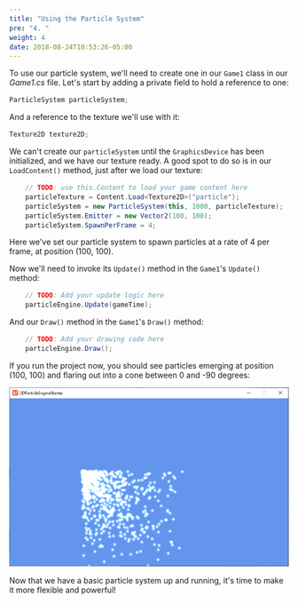 ```yaml
---
title: "Using the Particle System"
pre: "4. "
weight: 4
date: 2018-08-24T10:53:26-05:00
---
```

To use our particle system, we'll need to create one in our `Game1` class in our _Game1.cs_ file.  Let's start by adding a private field to hold a reference to one:

```csharp
ParticleSystem particleSystem;
```

And a reference to the texture we'll use with it:

```csharp
Texture2D texture2D;
```

We can't create our `particleSystem` until the `GraphicsDevice` has been initialized, and we have our texture ready.  A good spot to do so is in our `LoadContent()` method, just after we load our texture:

```csharp
    // TODO: use this.Content to load your game content here
    particleTexture = Content.Load<Texture2D>("particle");
    particleSystem = new ParticleSystem(this, 1000, particleTexture);
    particleSystem.Emitter = new Vector2(100, 100);
    particleSystem.SpawnPerFrame = 4;
```

Here we've set our particle system to spawn particles at a rate of 4 per frame, at position (100, 100).

Now we'll need to invoke its `Update()` method in the `Game1`'s `Update()` method:

```csharp
    // TODO: Add your update logic here
    particleEngine.Update(gameTime);
```

And our `Draw()` method in the `Game1`'s `Draw()` method:

```csharp
    // TODO: Add your drawing code here
    particleEngine.Draw();
```

If you run the project now, you should see particles emerging at position (100, 100) and flaring out into a cone between 0 and -90 degrees:

![screenshot of particles](/static/images/particles-0.png)

Now that we have a basic particle system up and running, it's time to make it more flexible and powerful!